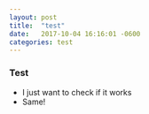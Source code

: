 ```yaml
---
layout: post
title:  "test"
date:   2017-10-04 16:16:01 -0600
categories: test
---
```


### Test
* I just want to check if it works
* Same!
